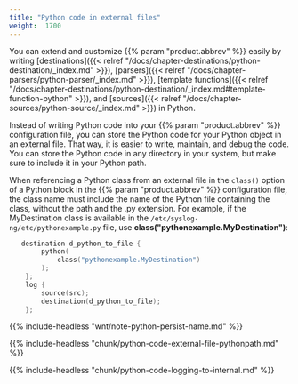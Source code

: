 ```yaml
---
title: "Python code in external files"
weight:  1700
---
```

<!-- DISCLAIMER: This file is based on the syslog-ng Open Source Edition documentation https://github.com/balabit/syslog-ng-ose-guides/commit/2f4a52ee61d1ea9ad27cb4f3168b95408fddfdf2 and is used under the terms of The syslog-ng Open Source Edition Documentation License. The file has been modified by Axoflow. -->

You can extend and customize {{% param "product.abbrev" %}} easily by writing [destinations]({{< relref "/docs/chapter-destinations/python-destination/_index.md" >}}), [parsers]({{< relref "/docs/chapter-parsers/python-parser/_index.md" >}}), [template functions]({{< relref "/docs/chapter-destinations/python-destination/_index.md#template-function-python" >}}), and [sources]({{< relref "/docs/chapter-sources/python-source/_index.md" >}}) in Python.

Instead of writing Python code into your {{% param "product.abbrev" %}} configuration file, you can store the Python code for your Python object in an external file. That way, it is easier to write, maintain, and debug the code. You can store the Python code in any directory in your system, but make sure to include it in your Python path.

When referencing a Python class from an external file in the `class()` option of a Python block in the {{% param "product.abbrev" %}} configuration file, the class name must include the name of the Python file containing the class, without the path and the .py extension. For example, if the MyDestination class is available in the `/etc/syslog-ng/etc/pythonexample.py` file, use **class("pythonexample.MyDestination")**:

```c
   destination d_python_to_file {
        python(
            class("pythonexample.MyDestination")
        );
    };
    log {
        source(src);
        destination(d_python_to_file);
    };

```

{{% include-headless "wnt/note-python-persist-name.md" %}}

{{% include-headless "chunk/python-code-external-file-pythonpath.md" %}}

{{% include-headless "chunk/python-code-logging-to-internal.md" %}}
